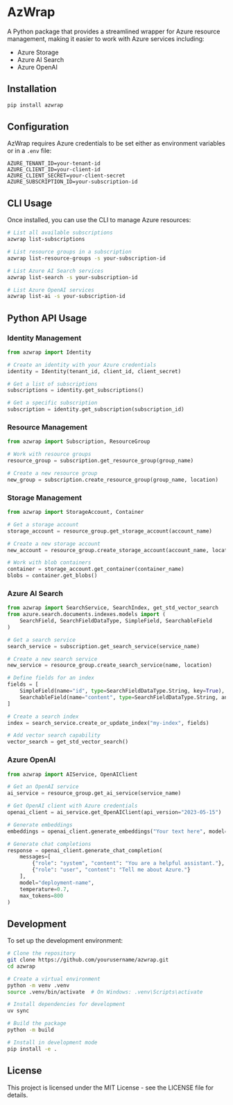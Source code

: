 # AzWrap

A Python package that provides a streamlined wrapper for Azure resource management, making it easier to work with Azure services including:

- Azure Storage
- Azure AI Search
- Azure OpenAI

## Installation

```bash
pip install azwrap
```

## Configuration

AzWrap requires Azure credentials to be set either as environment variables or in a `.env` file:

```
AZURE_TENANT_ID=your-tenant-id
AZURE_CLIENT_ID=your-client-id
AZURE_CLIENT_SECRET=your-client-secret
AZURE_SUBSCRIPTION_ID=your-subscription-id
```

## CLI Usage

Once installed, you can use the CLI to manage Azure resources:

```bash
# List all available subscriptions
azwrap list-subscriptions

# List resource groups in a subscription
azwrap list-resource-groups -s your-subscription-id

# List Azure AI Search services
azwrap list-search -s your-subscription-id

# List Azure OpenAI services
azwrap list-ai -s your-subscription-id
```

## Python API Usage

### Identity Management

```python
from azwrap import Identity

# Create an identity with your Azure credentials
identity = Identity(tenant_id, client_id, client_secret)

# Get a list of subscriptions
subscriptions = identity.get_subscriptions()

# Get a specific subscription
subscription = identity.get_subscription(subscription_id)
```

### Resource Management

```python
from azwrap import Subscription, ResourceGroup

# Work with resource groups
resource_group = subscription.get_resource_group(group_name)

# Create a new resource group
new_group = subscription.create_resource_group(group_name, location)
```

### Storage Management

```python
from azwrap import StorageAccount, Container

# Get a storage account
storage_account = resource_group.get_storage_account(account_name)

# Create a new storage account
new_account = resource_group.create_storage_account(account_name, location)

# Work with blob containers
container = storage_account.get_container(container_name)
blobs = container.get_blobs()
```

### Azure AI Search

```python
from azwrap import SearchService, SearchIndex, get_std_vector_search
from azure.search.documents.indexes.models import (
    SearchField, SearchFieldDataType, SimpleField, SearchableField
)

# Get a search service
search_service = subscription.get_search_service(service_name)

# Create a new search service
new_service = resource_group.create_search_service(name, location)

# Define fields for an index
fields = [
    SimpleField(name="id", type=SearchFieldDataType.String, key=True),
    SearchableField(name="content", type=SearchFieldDataType.String, analyzer_name="en.microsoft")
]

# Create a search index
index = search_service.create_or_update_index("my-index", fields)

# Add vector search capability
vector_search = get_std_vector_search()
```

### Azure OpenAI

```python
from azwrap import AIService, OpenAIClient

# Get an OpenAI service
ai_service = resource_group.get_ai_service(service_name)

# Get OpenAI client with Azure credentials
openai_client = ai_service.get_OpenAIClient(api_version="2023-05-15")

# Generate embeddings
embeddings = openai_client.generate_embeddings("Your text here", model="deployment-name")

# Generate chat completions
response = openai_client.generate_chat_completion(
    messages=[
        {"role": "system", "content": "You are a helpful assistant."},
        {"role": "user", "content": "Tell me about Azure."}
    ],
    model="deployment-name",
    temperature=0.7,
    max_tokens=800
)
```

## Development

To set up the development environment:

```bash
# Clone the repository
git clone https://github.com/yourusername/azwrap.git
cd azwrap

# Create a virtual environment
python -m venv .venv
source .venv/bin/activate  # On Windows: .venv\Scripts\activate

# Install dependencies for development
uv sync

# Build the package
python -m build

# Install in development mode
pip install -e .
```

## License

This project is licensed under the MIT License - see the LICENSE file for details.